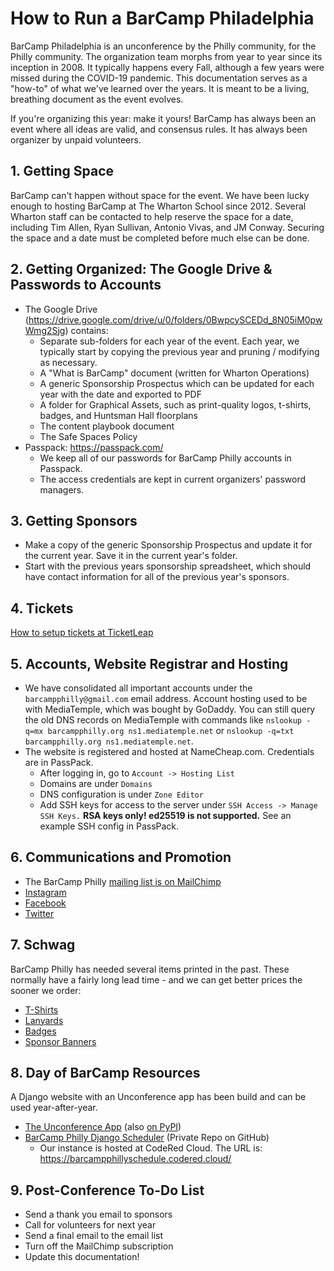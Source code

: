 # How to Run a BarCamp Philadelphia

BarCamp Philadelphia is an unconference by the Philly community, for the Philly community. The organization team morphs from year to year since its inception in 2008. It typically happens every Fall, although a few years were missed during the COVID-19 pandemic. This documentation serves as a "how-to" of what we've learned over the years. It is meant to be a living, breathing document as the event evolves.

If you're organizing this year: make it yours! BarCamp has always been an event where all ideas are valid, and consensus rules. It has always been organizer by unpaid volunteers.

## 1. Getting Space

BarCamp can't happen without space for the event. We have been lucky enough to hosting BarCamp at The Wharton School since 2012. Several Wharton staff can be contacted to help reserve the space for a date, including Tim Allen, Ryan Sullivan, Antonio Vivas, and JM Conway. Securing the space and a date must be completed before much else can be done.

## 2. Getting Organized: The Google Drive & Passwords to Accounts

* The Google Drive (https://drive.google.com/drive/u/0/folders/0BwpcySCEDd_8N05iM0pwWmg2Sjg) contains:
    * Separate sub-folders for each year of the event. Each year, we typically start by copying the previous year and pruning / modifying as necessary.
    * A "What is BarCamp" document (written for Wharton Operations)
    * A generic Sponsorship Prospectus which can be updated for each year with the date and exported to PDF
    * A folder for Graphical Assets, such as print-quality logos, t-shirts, badges, and Huntsman Hall floorplans 
    * The content playbook document
    * The Safe Spaces Policy
* Passpack: https://passpack.com/
    * We keep all of our passwords for BarCamp Philly accounts in Passpack.
    * The access credentials are kept in current organizers' password managers.

## 3. Getting Sponsors

* Make a copy of the generic Sponsorship Prospectus and update it for the current year. Save it in the current year's folder.
* Start with the previous years sponsorship spreadsheet, which should have contact information for all of the previous year's sponsors.

## 4. Tickets

[How to setup tickets at TicketLeap](README_tickets.md)

## 5. Accounts, Website Registrar and Hosting

* We have consolidated all important accounts under the `barcampphilly@gmail.com` email address. Account hosting used to be with MediaTemple, which was bought by GoDaddy. You can still query the old DNS records on MediaTemple with commands like `nslookup -q=mx barcampphilly.org ns1.mediatemple.net` or `nslookup -q=txt barcampphilly.org ns1.mediatemple.net`.
* The website is registered and hosted at NameCheap.com. Credentials are in PassPack.
    * After logging in, go to `Account -> Hosting List`
    * Domains are under `Domains`
    * DNS configuration is under `Zone Editor`
    * Add SSH keys for access to the server under `SSH Access -> Manage SSH Keys.` **RSA keys only! ed25519 is not supported.** See an example SSH config in PassPack.

## 6. Communications and Promotion

* The BarCamp Philly [mailing list is on MailChimp](https://mailchimp.com/)
* [Instagram](https://www.instagram.com/barcampphilly/)
* [Facebook](https://www.facebook.com/barcampphilly/)
* [Twitter](https://twitter.com/barcampphilly)

## 7. Schwag

BarCamp Philly has needed several items printed in the past. These normally have a fairly long lead time - and we can get better prices the sooner we order:

* [T-Shirts](README_schwag.md#t-shirts)
* [Lanyards](README_schwag.md#lanyards)
* [Badges](README_schwag.md#badges)
* [Sponsor Banners](README_schwag.md#sponsor-banners)

## 8. Day of BarCamp Resources

A Django website with an Unconference app has been build and can be used year-after-year.

* [The Unconference App](https://github.com/flipperpa/unconference) (also [on PyPI](https://pypi.org/project/unconference/))
* [BarCamp Philly Django Scheduler](https://github.com/barcampphilly/django-scheduler) (Private Repo on GitHub)
    * Our instance is hosted at CodeRed Cloud. The URL is: https://barcampphillyschedule.codered.cloud/

## 9. Post-Conference To-Do List

* Send a thank you email to sponsors
* Call for volunteers for next year
* Send a final email to the email list
* Turn off the MailChimp subscription
* Update this documentation!
